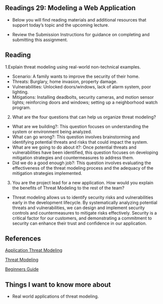 ## Readings 29: Modeling a Web Application

- Below you will find reading materials and additional resources that support today’s topic and the upcoming lecture.

- Review the Submission Instructions for guidance on completing and submitting this assignment.

## Reading

1.Explain threat modeling using real-world non-technical examples.
- Scenario: A family wants to improve the security of their home.
- Threats: Burglary, home invasion, property damage.
- Vulnerabilities: Unlocked doors/windows, lack of alarm system, poor lighting.
- Mitigations: Installing deadbolts, security cameras, and motion sensor lights; reinforcing doors and windows; setting up a neighborhood watch program.

2. What are the four questions that can help us organize threat modeling?

- What are we building?: This question focuses on understanding the system or environment being analyzed.
- What can go wrong?: This question involves brainstorming and identifying potential threats and risks that could impact the system. 
- What are we going to do about it?: Once potential threats and vulnerabilities have been identified, this question focuses on developing mitigation strategies and countermeasures to address them.
- Did we do a good enough job?: This question involves evaluating the effectiveness of the threat modeling process and the adequacy of the mitigation strategies implemented.

3. You are the project lead for a new application. How would you explain the benefits of Threat Modeling to the rest of the team?

- Threat modeling allows us to identify security risks and vulnerabilities early in the development lifecycle. By systematically analyzing potential threats and vulnerabilities, we can design and implement security controls and countermeasures to mitigate risks effectively. Security is a critical factor for our customers, and demonstrating a commitment to security can enhance their trust and confidence in our application.

## References

[Application Threat Modeling](https://www.ockam.io/learn/blog/introduction_to_STRIDE_security_model) 

[Threat Modeling](https://docs.microsoft.com/en-us/learn/paths/tm-threat-modeling-fundamentals/) 

[Beginners Guide](https://owasp.org/www-community/Application_Threat_Modeling) 

## Things I want to know more about

- Real world applications of threat modeling.
